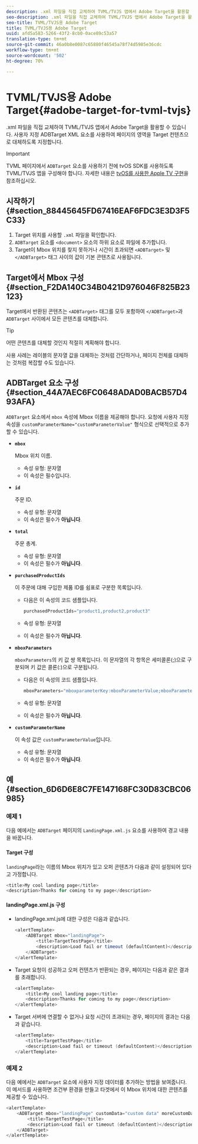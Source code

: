```yaml
---
description: .xml 파일을 직접 교체하여 TVML/TVJS 앱에서 Adobe Target을 활용할 수 있습니다. 사용자 지정 ADBTarget XML 요소를 사용하여 페이지의 영역을 Target 컨텐츠으로 대체하도록 지정합니다.
seo-description: .xml 파일을 직접 교체하여 TVML/TVJS 앱에서 Adobe Target을 활용할 수 있습니다. 사용자 지정 ADBTarget XML 요소를 사용하여 페이지의 영역을 Target 컨텐츠으로 대체하도록 지정합니다.
seo-title: TVML/TVJS용 Adobe Target
title: TVML/TVJS용 Adobe Target
uuid: afd5a583-5266-43f2-8cb0-0ace89c53a57
translation-type: tm+mt
source-git-commit: 46a0b8e0087c65880f46545a78f74d5985e36cdc
workflow-type: tm+mt
source-wordcount: '502'
ht-degree: 70%

---
```



# TVML/TVJS용 Adobe Target{#adobe-target-for-tvml-tvjs}

.xml 파일을 직접 교체하여 TVML/TVJS 앱에서 Adobe Target을 활용할 수 있습니다. 사용자 지정 ADBTarget XML 요소를 사용하여 페이지의 영역을 Target 컨텐츠으로 대체하도록 지정합니다.

>[!IMPORTANT]
>
>TVML 페이지에서 `ADBTarget` 요소를 사용하기 전에 tvOS SDK를 사용하도록 TVML/TVJS 앱을 구성해야 합니다. 자세한 내용은 [tvOS를 사용한 Apple TV 구현](/help/ios/apple-tv-implementation-tvos/apple-tv-implementation-tvos.md)을 참조하십시오.

## 시작하기 {#section_88445645FD67416EAF6FDC3E3D3F5C33}

1. Target 위치를 사용할 `.xml` 파일을 확인합니다.
1. `ADBTarget` 요소를 `<document>` 요소의 하위 요소로 파일에 추가합니다.
1. Target이 Mbox 위치를 찾지 못하거나 시간이 초과되면 `<ADBTarget>` 및 `</ADBTarget>` 태그 사이의 값이 기본 콘텐츠로 사용됩니다.

## Target에서 Mbox 구성 {#section_F2DA140C34B0421D976046F825B23123}

Target에서 반환된 콘텐츠는 `<ADBTarget>` 태그를 모두 포함하여 `</ADBTarget>`과 `ADBTarget` 사이에서 모든 콘텐츠를 대체합니다.

>[!TIP]
>
>어떤 콘텐츠를 대체할 것인지 적절히 계획해야 합니다.

사용 사례는 레이블의 문자열 값을 대체하는 것처럼 간단하거나, 페이지 전체를 대체하는 것처럼 복잡할 수도 있습니다.

## ADBTarget 요소 구성 {#section_44A7AEC6FC0648ADAD0BACB57D493AFA}

`ADBTarget` 요소에서 `mbox` 속성에 Mbox 이름을 제공해야 합니다. 요청에 사용자 지정 속성을 `customParameterName="customParameterValue"` 형식으로 선택적으로 추가할 수 있습니다.

* **`mbox`**

   Mbox 위치 이름.

   * 속성 유형: 문자열
   * 이 속성은 필수입니다.

* **`id`**

   주문 ID.

   * 속성 유형: 문자열
   * 이 속성은 필수가 **아닙니다**.

* **`total`**

   주문 총계.

   * 속성 유형: 문자열
   * 이 속성은 필수가 **아닙니다**.

* **`purchasedProductIds`**

   이 주문에 대해 구입한 제품 ID를 쉼표로 구분한 목록입니다.

   * 다음은 이 속성의 코드 샘플입니다.


      ```objective-c
      purchasedProductIds="product1,product2,product3" 
      ```

   * 속성 유형: 문자열
   * 이 속성은 필수가 **아닙니다**.

* **`mboxParameters`**

   `mboxParameters`의 키 값 쌍 목록입니다. 이 문자열의 각 항목은 세미콜론(;)으로 구분되며 키 값은 콜론(:)으로 구분됩니다.

   * 다음은 이 속성의 코드 샘플입니다.

      ```objective-c
      mboxParameters="mboxparameterKey:mboxParameterValue;mboxParameterKey1:mboxParameterValue1;mboxParameterKey2:mboxParameterValue2"
      ```

   * 속성 유형: 문자열
   * 이 속성은 필수가 **아닙니다**.

* **`customParameterName`**

   이 속성 값은 `customParameterValue`입니다.

   * 속성 유형: 문자열
   * 이 속성은 필수가 **아닙니다**.


## 예 {#section_6D6D6E8C7FE147168FC30D83CBC06985}

### 예제 1

다음 예에서는 `ADBTarget` 페이지의 `LandingPage.xml.js` 요소를 사용하여 경고 내용을 바꿉니다.

#### Target 구성

`landingPage`라는 이름의 Mbox 위치가 있고 오퍼 콘텐츠가 다음과 같이 설정되어 있다고 가정합니다.

```objective-c
<title>My cool landing page</title> 
<description>Thanks for coming to my page</description> 
```

#### landingPage.xml.js 구성

* landingPage.xml.js에 대한 구성은 다음과 같습니다.

   ```js
   <alertTemplate> 
       <ADBTarget mbox="landingPage">  
           <title>TargetTestPage</title> 
           <description>Load fail or timeout (defaultContent)</description> 
       </ADBTarget>  
   </alertTemplate> 
   ```

* Target 요청이 성공하고 오퍼 컨텐츠가 반환되는 경우, 페이지는 다음과 같은 결과를 초래합니다.

   ```objective-c
   <alertTemplate> 
       <title>My cool landing page</title> 
       <description>Thanks for coming to my page</description> 
   </alertTemplate>
   ```

* Target 서버에 연결할 수 없거나 요청 시간이 초과되는 경우, 페이지의 결과는 다음과 같습니다.

   ```objective-c
   <alertTemplate> 
       <title>TargetTestPage</title> 
       <description>Load fail or timeout (defaultContent)</description> 
   </alertTemplate>
   ```

### 예제 2

다음 예에서는 `ADBTarget` 요소에 사용자 지정 데이터를 추가하는 방법을 보여줍니다. 이 메서드를 사용하면 조건부 환경을 만들고 타겟에서 이 Mbox 위치에 대한 콘텐츠를 제공할 수 있습니다.

```objective-c
<alertTemplate> 
    <ADBTarget mbox="landingPage" customData="custom data" moreCustomData="more custom data"> 
        <title>TargetTestPage</title> 
        <description>Load fail or timeout (defaultContent)</description> 
    </ADBTarget>  
</alertTemplate>
```

